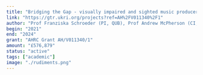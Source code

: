 ```yaml
---
title: "Bridging the Gap - visually impaired and sighted music producers working side by side"
link: "https://gtr.ukri.org/projects?ref=AH%2FV011340%2F1"
author: "Prof Franziska Schroeder (PI, QUB), Prof Andrew McPherson (CI, QMUL)"
begin: "2021"
end: "2024"
grant: "AHRC Grant AH/V011340/1"
amount: "£576,879"
status: "active"
tags: ["academic"]
image: "./rudiments.png"
---
```


